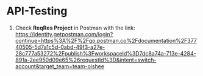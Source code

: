 # API-Testing
1. Check **ReqRes Project** in Postman with the link: 
https://identity.getpostman.com/login?continue=https%3A%2F%2Fgo.postman.co%2Fdocumentation%2F37740505-5d7a1c5d-0abd-49f3-a27e-28c777a53272%2Fpublish%3FworkspaceId%3D7dc8a74a-713e-4284-891a-2ee950d09e65%26requestId%3D&intent=switch-account&target_team=team-oishee
